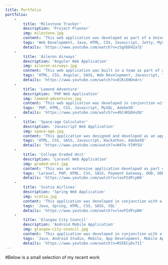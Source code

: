 ```yaml
---
title: Portfolio
portfolio:
    -
        title: 'Milestone Tracker'
        description: 'Project Planner'
        img: milestone.jpg
        content: 'This web application was developed as part of a University Module. The system was built using Java Servlets and runs on a Jetty server utilising a MySQL database. The front-end was completely bespoke and built from scratch using HTML, CSS and Javascript.'
        tags: 'Web Development, Java, HTML, CSS, Javascript, Jetty, MySQL'
        details: 'https://www.youtube.com/watch?v=zSgXbD4ZalE'
    -
        title: 'Aileron Airways'
        description: 'Angular Web Application'
        img: aileron-airways.jpg
        content: 'This web application was built in a team as part of a University competiton in conjunction with Ideagen Ltd. Built using Angular, this application was designed to log and visualise incidents in the airline industry. The interface was completely bespoke and was built using HTML and SASS. The application made it to the final and was demonstrated to company executives at Ideagen head offices in Glasgow.'
        tags: 'HTML, CSS, Angular, SASS, Web Development, Javascript, Typescript'
        details: 'https://www.youtube.com/watch?v=ECKcEWUnArs'
    -
        title: 'Lomond Adventure'
        description: 'PHP Web Application'
        img: lomond-adventures.jpg
        content: 'This web application was developed in conjunction with a University Module on Web Design. Built using PHP, HTML, CSS and JS, the aim of this project was to take a concept from wireframing and high-level design mockups through to development and deployment. In addition to the main site, there was also a completely bespoke back-end management system which powered the site.'
        tags: 'PHP, HTML, CSS, Javascript, MySQL, AdobeXD'
        details: 'https://www.youtube.com/watch?v=4bC4KbD4sOU'
    -
        title: 'Space-age Calculator'
        description: 'Javascript Web Application'
        img: space-age.jpg
        content: 'This application was designed and developed as an application for a hackathon. The company issued a brief to develop a space-age calculator which would calculate a person\s age on the various planets using different parameters. This was designed and developed completely from scratch without any frameworks or libraries.'
        tags: 'HTML, CSS, SASS, Javascript, Hackathon, AdobeXD'
        details: 'https://www.youtube.com/watch?v=H47e-VlMYSU'
    -
        title: 'College Graded Unit'
        description: 'Laravel Web Application'
        img: graded-unit.jpg
        content: 'This was an extensive application developed as part of my final-year HND college project. Developed using Laravel, a PHP Framework, this project took over 7 months to design and built. The system was an MIS system designed for a printing company which allowed multiple user-roles to carry out various functions within the application. There was also a payment gateway integration which allowed end-users to settle invoices via credit card.'
        tags: 'Laravel, PHP, HTML, CSS, SASS, Payment Gateway, OOD, OOP'
        details: 'https://www.youtube.com/watch?v=lexP2dPcpN4'
    -
        title: 'Scotia Airlines'
        description: 'Spring Web Application'
        img: scotia.jpg
        content: 'This application was developed in conjunction with a College module on Java object-oriented development. Built using the Java Spring Framework, the system was a booking system for a ficticious airline company. The system allowed users to add various flight configurations and allow them to manage various aspects of flight booking including reserving, booking and cancelling seats. The system also facilitated the management of the flight status including opening, boarding, and closed flights.'
        tags: 'Java, Spring, HTML, CSS, SASS, SQL'
        details: 'https://www.youtube.com/watch?v=lexP2dPcpN4'
    -
        title: 'Glasgow City Council'
        description: 'Android Mobile Application'
        img: glasgow-city-council.jpg
        content: 'This application was developed in conjunction with a College module on mobile application development using Android Studio. Built using Java, the application was design to allow users to rate local attractions within Glasgow City Council Area. Users were able to login, view attraction in various categories and also rate and comment on each attraction.'
        tags: 'Java, Android Studio, Mobile, App Development, Mobile Application'
        details: 'https://www.youtube.com/watch?v=RS5ECyDs7II'
---
```


#Below is a small selection of my recent work
